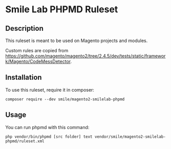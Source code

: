 # Smile Lab PHPMD Ruleset

## Description

This ruleset is meant to be used on Magento projects and modules.

Custom rules are copied from https://github.com/magento/magento2/tree/2.4.5/dev/tests/static/framework/Magento/CodeMessDetector.

## Installation

To use this ruleset, require it in composer:

```shell
composer require --dev smile/magento2-smilelab-phpmd
```

## Usage

You can run phpmd with this command:

```shell
php vendor/bin/phpmd [src folder] text vendor/smile/magento2-smilelab-phpmd/ruleset.xml
```
